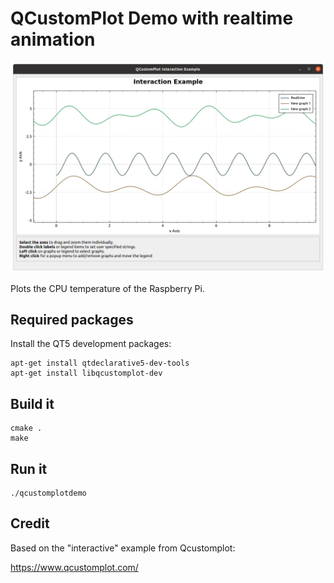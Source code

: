 # QCustomPlot Demo with realtime animation

![alt tag](screenshot.png)

Plots the CPU temperature of the Raspberry Pi.

## Required packages

Install the QT5 development packages:

```
apt-get install qtdeclarative5-dev-tools
apt-get install libqcustomplot-dev
```

## Build it

```
cmake .
make
```

## Run it

```
./qcustomplotdemo
```

## Credit

Based on the "interactive" example from Qcustomplot:

https://www.qcustomplot.com/
